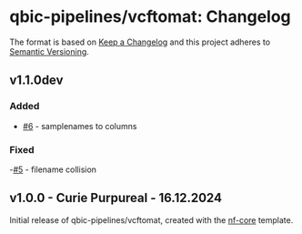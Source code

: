 # qbic-pipelines/vcftomat: Changelog

The format is based on [Keep a Changelog](https://keepachangelog.com/en/1.0.0/)
and this project adheres to [Semantic Versioning](https://semver.org/spec/v2.0.0.html).

## v1.1.0dev

### Added

 - [#6](https://github.com/qbic-pipelines/vcftomat/pull/7) - samplenames to columns

### Fixed

-[#5](https://github.com/qbic-pipelines/vcftomat/pull/5) - filename collision

## v1.0.0 - Curie Purpureal - 16.12.2024

Initial release of qbic-pipelines/vcftomat, created with the [nf-core](https://nf-co.re/) template.
